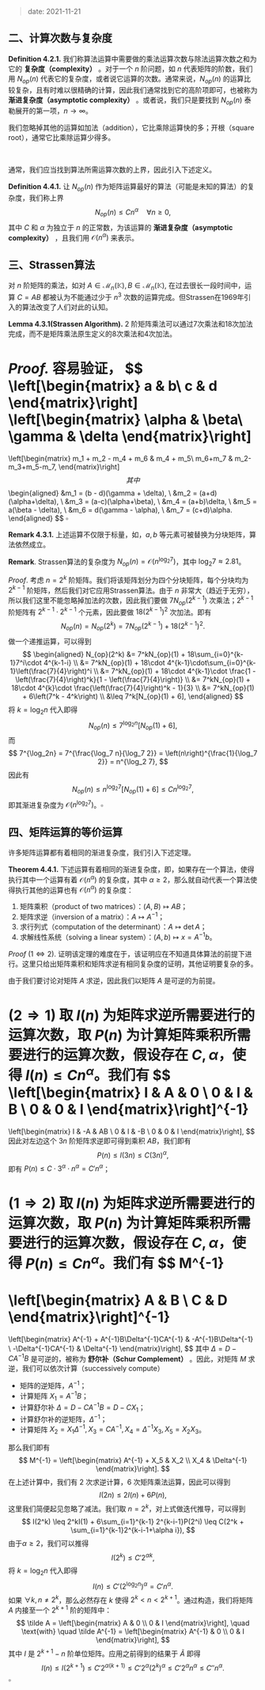 
> date: 2021-11-21


## 二、计算次数与复杂度

$\textbf{Definition 4.2.1.}$ 我们称算法运算中需要做的乘法运算次数与除法运算次数之和为它的 **复杂度（complexity）** 。对于一个 $n$ 阶问题，如 $n$ 代表矩阵的阶数，我们用 $N_{op}(n)$ 代表它的复杂度，或者说它运算的次数。通常来说，$N_{op}(n)$ 的运算比较复杂，且有时难以很精确的计算，因此我们通常找到它的高阶项即可，也被称为 **渐进复杂度（asymptotic complexity）** 。或者说，我们只是要找到 $N_{op}(n)$ 泰勒展开的第一项，$n \rightarrow \infty$。

我们忽略掉其他的运算如加法（addition），它比乘除运算快的多；开根（square root），通常它比乘除运算少得多。

<br>

通常，我们应当找到算法所需运算次数的上界，因此引入下述定义。

$\textbf{Definition 4.4.1.}$ 让 $N_{op}(n)$ 作为矩阵运算最好的算法（可能是未知的算法）的复杂度，我们称上界
$$
N_{op}(n) \leq Cn^{\alpha} \quad \forall n \geq 0,
$$
其中 $C$ 和 $\alpha$ 为独立于 $n$ 的正常数，为该运算的 **渐进复杂度（asymptotic complexity）** ，且我们用 $\mathcal O(n^\alpha)$ 来表示。

## 三、Strassen算法

对 $n$ 阶矩阵的乘法，如对 $A \in \mathcal M_n(\mathbb K), B \in \mathcal M_n(\mathbb K),$ 在过去很长一段时间中，运算 $C = AB$ 都被认为不能通过少于 $n^3$ 次数的运算完成。但Strassen在1969年引入的算法改变了人们对此的认知。

$\textbf{Lemma 4.3.1(Strassen Algorithm).}$ $2$ 阶矩阵乘法可以通过7次乘法和18次加法完成，而不是矩阵乘法原生定义的8次乘法和4次加法。

$\textit{Proof.}$ 容易验证，
$$
\left[\begin{matrix}
a & b\\
c & d
\end{matrix}\right]
\left[\begin{matrix}
\alpha & \beta\\
\gamma & \delta
\end{matrix}\right]
=
\left[\begin{matrix}
m_1 + m_2 - m_4 + m_6 & m_4 + m_5\\
m_6+m_7 & m_2-m_3+m_5-m_7,
\end{matrix}\right]
$$
其中
$$
\begin{aligned}
&m_1 = (b - d)(\gamma + \delta), \\
&m_2 = (a+d)(\alpha+\delta), \\
&m_3 = (a-c)(\alpha+\beta), \\
&m_4 = (a+b)\delta, \\
&m_5 = a(\beta - \delta), \\
&m_6 = d(\gamma - \alpha), \\
&m_7 = (c+d)\alpha.
\end{aligned}
$$
$\square$

$\textbf{Remark 4.3.1.}$ 上述运算不仅限于标量，如，$a, b$ 等元素可被替换为分块矩阵，算法依然成立。

$\textbf{Remark}.$ Strassen算法的复杂度为 $N_{op}(n) = \mathcal O(n^{\log_2 7})$，其中 $\log_2 7 \approx 2.81$。

$\textit{Proof}.$ 考虑 $n = 2^k$ 阶矩阵。我们将该矩阵划分为四个分块矩阵，每个分块均为 $2^{k-1}$ 阶矩阵，然后我们对它应用Strassen算法。由于 $n$ 非常大（趋近于无穷），所以我们这里不能忽略掉加法的次数，因此我们要做 $7N_{op}(2^{k-1})$ 次乘法；$2^{k-1}$ 阶矩阵有 $2^{k-1} \cdot 2^{k-1}$ 个元素，因此要做 $18(2^{k-1})^2$ 次加法。即有
$$
N_{op}(n) = N_{op}(2^k) = 7N_{op}(2^{k-1}) + 18(2^{k-1})^2.
$$
做一个递推运算，可以得到
$$
\begin{aligned}
N_{op}(2^k) &= 7^kN_{op}(1) + 18\sum_{i=0}^{k-1}7^i\cdot 4^{k-1-i} \\
&= 7^kN_{op}(1) + 18\cdot 4^{k-1}\cdot\sum_{i=0}^{k-1}\left(\frac{7}{4}\right)^i \\
&= 7^kN_{op}(1) + 18\cdot 4^{k-1}\cdot \frac{1 - \left(\frac{7}{4}\right)^k}{1 - \left(\frac{7}{4}\right)} \\
&= 7^kN_{op}(1) + 18\cdot 4^{k}\cdot \frac{\left(\frac{7}{4}\right)^k - 1}{3} \\
&= 7^kN_{op}(1) + 6\left(7^k - 4^k\right) \\
&\leq 7^k[N_{op}(1) + 6],
\end{aligned}
$$
将 $k = \log_2 n$ 代入即得
$$
N_{op}(n) \leq 7^{\log_2 n}[N_{op}(1) + 6],
$$
而
$$
7^{\log_2n} = 7^{\frac{\log_7 n}{\log_7 2}} = \left(n\right)^{\frac{1}{\log_7 2}} = n^{\log_2 7},
$$
因此有
$$
N_{op}(n) \leq n^{\log_2 7}[N_{op}(1) + 6] \leq Cn^{\log_2 7},
$$
即其渐进复杂度为 $\mathcal O(n^{\log_2 7})$。$\square$

## 四、矩阵运算的等价运算

许多矩阵运算都有着相同的渐进复杂度，我们引入下述定理。

$\textbf{Theorem 4.4.1.}$ 下述运算有着相同的渐进复杂度，即，如果存在一个算法，使得执行其中一个运算有着 $\mathcal O(n^\alpha)$ 的复杂度，其中 $\alpha \geq 2$，那么就自动代表一个算法使得执行其他的运算也有 $\mathcal O(n^\alpha)$ 的复杂度：

1. 矩阵乘积（product of two matrices）：$(A, B) \longmapsto AB$；
2. 矩阵求逆（inversion of a matrix）：$A \longmapsto A^{-1}$；
3. 求行列式（computation of the determinant）：$A \longmapsto \det A$；
4. 求解线性系统（solving a linear system）：$(A, b) \longmapsto x = A^{-1}b$。

$\textit{Proof }(1 \Leftrightarrow 2).$ 证明该定理的难度在于，该证明应在不知道具体算法的前提下进行。这里只给出矩阵乘积和矩阵求逆有相同复杂度的证明，其他证明要复杂的多。

由于我们要讨论对矩阵 $A$ 求逆，因此我们以矩阵 $A$ 是可逆的为前提。

$(2\Rightarrow1)$ 取 $I(n)$ 为矩阵求逆所需要进行的运算次数，取 $P(n)$ 为计算矩阵乘积所需要进行的运算次数，假设存在 $C, \alpha$，使得 $I(n) \leq Cn^\alpha$。我们有
$$
\left[\begin{matrix} 
I & A & 0 \\
0 & I & B \\
0 & 0 & I
\end{matrix}\right]^{-1}
=
\left[\begin{matrix} 
I & -A & AB \\
0 & I & -B \\
0 & 0 & I
\end{matrix}\right],
$$
因此对左边这个 $3n$ 阶矩阵求逆即可得到乘积 $AB$，我们即有
$$
P(n) \leq I(3n) \leq C(3n)^\alpha,
$$
即有 $P(n) \leq C\cdot 3^\alpha \cdot n^\alpha = C'n^\alpha$；

$(1\Rightarrow2)$ 取 $I(n)$ 为矩阵求逆所需要进行的运算次数，取 $P(n)$ 为计算矩阵乘积所需要进行的运算次数，假设存在 $C, \alpha$，使得 $P(n) \leq Cn^\alpha$。我们有
$$
M^{-1}
=
\left[\begin{matrix} 
A & B \\
C & D
\end{matrix}\right]^{-1}
=
\left[\begin{matrix} 
A^{-1} + A^{-1}B\Delta^{-1}CA^{-1} & -A^{-1}B\Delta^{-1} \\
-\Delta^{-1}CA^{-1} & \Delta^{-1}
\end{matrix}\right],
$$
其中 $\Delta =  D - CA^{-1}B$ 是可逆的，被称为 **舒尔补（Schur Complement）** 。因此，对矩阵 $M$ 求逆，我们可以依次计算（successively compute）

- 矩阵的逆矩阵，$A^{-1}$；
- 计算矩阵 $X_1 = A^{-1}B$；
- 计算舒尔补 $\Delta = D - CA^{-1}B = D - CX_1$；
- 计算舒尔补的逆矩阵，$\Delta^{-1}$；
- 计算矩阵 $X_2 = X_1\Delta^{-1}, X_3 = CA^{-1}, X_4 = \Delta^{-1}X_3, X_5 = X_2X_3$。

那么我们即有
$$
M^{-1} =
\left[\begin{matrix} 
A^{-1} + X_5 & X_2 \\
X_4 & \Delta^{-1}
\end{matrix}\right].
$$
在上述计算中，我们有 $2$ 次求逆计算，$6$ 次矩阵乘法运算，因此可以得到
$$
I(2n) \leq 2I(n) + 6P(n),
$$
这里我们简便起见忽略了减法。我们取 $n = 2^k$，对上式做迭代推导，可以得到
$$
I(2^k) \leq 2^kI(1) + 6\sum_{i=1}^{k-1} 2^{k-i-1}P(2^i) \leq C(2^k + \sum_{i=1}^{k-1}2^{k-i-1+\alpha i}),
$$
由于$\alpha \geq 2$，我们可以推得
$$
I(2^k) \leq C'2^{\alpha k},
$$
将 $k = \log_2 n$ 代入即得
$$
I(n) \leq C'(2^{\log_2 n})^\alpha = C'n^\alpha.
$$
如果 $\forall k, n \neq 2^k$，那么必然存在 $k$ 使得 $2^k < n < 2^{k+1}$。通过构造，我们将矩阵 $A$ 内接至一个 $2^{k+1}$ 阶的矩阵中：
$$
\tilde A =
\left[\begin{matrix} 
A & 0 \\
0 & I
\end{matrix}\right],
\quad \text{with} \quad
\tilde A^{-1} = 
\left[\begin{matrix} 
A^{-1} & 0 \\
0 & I
\end{matrix}\right],
$$
其中 $I$ 是 $2^{k+1} - n$ 阶单位矩阵。应用之前得到的结果于 $\tilde A$ 即得
$$
I(n) \leq I(2^{k+1}) \leq C'2^{\alpha (k+1)} \leq C'2^\alpha (2^{k})^\alpha \leq C'2^\alpha n^\alpha \leq C''n^\alpha.
$$
$\square$



